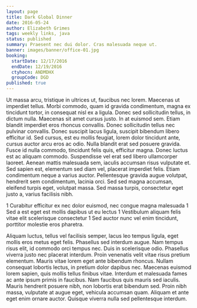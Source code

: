 ```yaml
---
layout: page
title: Dark Global Dinner
date: 2016-05-24
author: Elizabeth Grimes
tags: weekly links, java
status: published
summary: Praesent nec dui dolor. Cras malesuada neque ut.
banner: images/banner/office-01.jpg
booking:
  startDate: 12/17/2016
  endDate: 12/19/2016
  ctyhocn: ANDMDHX
  groupCode: DGD
published: true
---
```

Ut massa arcu, tristique in ultrices ut, faucibus nec lorem. Maecenas ut imperdiet tellus. Morbi commodo, quam id gravida condimentum, magna ex tincidunt tortor, in consequat nisl ex a ligula. Donec sed sollicitudin tellus, in dictum nulla. Maecenas sit amet cursus justo. In at euismod sem. Etiam blandit imperdiet eros rhoncus convallis. Donec sollicitudin tellus nec pulvinar convallis. Donec suscipit lacus ligula, suscipit bibendum libero efficitur id. Sed cursus, est eu mollis feugiat, lorem dolor tincidunt ante, cursus auctor arcu eros ac odio. Nulla blandit erat sed posuere gravida.
Fusce id nulla commodo, tincidunt felis quis, efficitur magna. Donec luctus est ac aliquam commodo. Suspendisse vel erat sed libero ullamcorper laoreet. Aenean mattis malesuada sem, iaculis accumsan risus vulputate et. Sed sapien est, elementum sed diam vel, placerat imperdiet felis. Etiam condimentum neque a varius auctor. Pellentesque gravida augue volutpat, hendrerit sem condimentum, lacinia orci. Sed sed magna accumsan, eleifend turpis eget, volutpat massa. Sed massa turpis, consectetur eget justo a, varius facilisis nibh.

1 Curabitur efficitur ex nec dolor euismod, nec congue magna malesuada
1 Sed a est eget est mollis dapibus ut eu lectus
1 Vestibulum aliquam felis vitae elit scelerisque consectetur
1 Sed auctor nunc vel enim tincidunt, porttitor molestie eros pharetra.

Aliquam luctus, tellus vel facilisis semper, lacus leo tempus ligula, eget mollis eros metus eget felis. Phasellus sed interdum augue. Nam tempus risus elit, id commodo orci tempus nec. Duis in scelerisque odio. Phasellus viverra justo nec placerat interdum. Proin venenatis velit vitae risus pretium elementum. Mauris vitae lorem eget ante bibendum rhoncus. Nullam consequat lobortis lectus, in pretium dolor dapibus nec. Maecenas euismod lorem sapien, quis mollis tellus finibus vitae. Interdum et malesuada fames ac ante ipsum primis in faucibus. Nam faucibus quis mauris sed iaculis. Mauris hendrerit posuere nibh, non lobortis erat bibendum sed. Proin nibh massa, vulputate at augue eget, vehicula accumsan quam. Aliquam et ante eget enim ornare auctor. Quisque viverra nulla sed pellentesque interdum.
